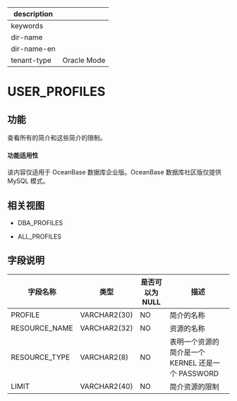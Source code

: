 |description||
|---|---|
|keywords||
|dir-name||
|dir-name-en||
|tenant-type|Oracle Mode|

USER_PROFILES
==================================

功能
-----------

查看所有的简介和这些简介的限制。

  <main id="notice" >
    <h4>功能适用性</h4>
    <p>该内容仅适用于 OceanBase 数据库企业版。OceanBase 数据库社区版仅提供 MySQL 模式。</p>
  </main>

相关视图
-------------

* DBA_PROFILES

* ALL_PROFILES

字段说明
-------------

|   **字段名称**    |    **类型**    | **是否可以为 NULL** |              **描述**               |
|---------------|--------------|----------------|-----------------------------------|
| PROFILE       | VARCHAR2(30) | NO             | 简介的名称                             |
| RESOURCE_NAME | VARCHAR2(32) | NO             | 资源的名称                             |
| RESOURCE_TYPE | VARCHAR2(8)  | NO             | 表明一个资源的简介是一个 KERNEL 还是一个 PASSWORD |
| LIMIT         | VARCHAR2(40) | NO             | 简介资源的限制                           |
